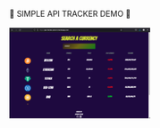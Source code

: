 🙌 SIMPLE API TRACKER DEMO 🙌 <br/><br/>
<img src="https://github.com/JATTYz/portfolio/blob/gh-pages/static/media/API-Tracker.dee8392a514531be5a39.png" width="50%" height="50%" />
